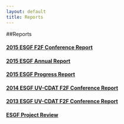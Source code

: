 ```yaml
---
layout: default
title: Reports
---
```

##Reports
#### <a href="media/pdf/2015-ESGF_F2FConference_report_web.pdf" target="_blank">2015 ESGF F2F Conference Report </a>
#### <a href="media/pdf/2015-ESGF-Progress-Report-v1.pdf" target="_blank">2015 ESGF Annual Report</a>
#### <a href="media/pdf/2015-ESGF-Progress-Report.pdf" target="_blank">2015 ESGF Progress Report</a>
#### <a href="http://aims-group.github.io/pdf/2014-ESGF_UV-CDAT_Conference_Report.pdf" target="_blank">2014 ESGF UV-CDAT F2F Conference Report </a>
#### <a href="http://uvcdat.llnl.gov/pdf/ESGF_UV-CDAT_Meeting_Report_December2013.pdf" target="_blank">2013 ESGF UV-CDAT F2F Conference Report </a>
#### <a href="media/pdf/esgf-project-review.pdf" target="_blank">ESGF Project Review</a>

